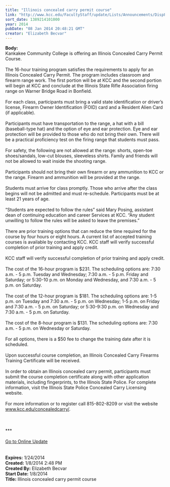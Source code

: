 ```yaml
---
title: "Illinois concealed carry permit course"
link: "http://www.kcc.edu/FacultyStaff/update/Lists/Announcements/DispForm.aspx?ID=1385"
sort_date: 1389214101000
year: 2014
pubDate: "08 Jan 2014 20:48:21 GMT"
creator: "Elizabeth Becvar"
---
```


<div><b>Body:</b> <div class="ExternalClass071ABC4ADCDA4E9EB2DD432F77BA1C66">
<div>Kankakee Community College is offering an Illinois Concealed Carry Permit Course.</div>
<div> </div>
<div>The 16-hour training program satisfies the requirements to apply for an Illinois Concealed Carry Permit. The program includes classroom and firearm range work. The first portion will be at KCC and the second portion will begin at KCC and conclude at the Illinois State Rifle Association firing range on Warner Bridge Road in Bonfield.</div>
<div> </div>
<div>For each class, participants must bring a valid state identification or driver’s license, Firearm Owner Identification (FOID) card and a Resident Alien Card (if applicable).</div>
<div> </div>
<div>Participants must have transportation to the range, a hat with a bill (baseball-type hat) and the option of eye and ear protection. Eye and ear protection will be provided to those who do not bring their own. There will be a practical proficiency test on the firing range that students must pass.</div>
<div> </div>
<div>For safety, the following are not allowed at the range: shorts, open-toe shoes/sandals, low-cut blouses, sleeveless shirts. Family and friends will not be allowed to wait inside the shooting range.</div>
<div> </div>
<div>Participants should not bring their own firearm or any ammunition to KCC or the range. Firearm and ammunition will be provided at the range.</div>
<div> </div>
<div>Students must arrive for class promptly. Those who arrive after the class begins will not be admitted and must re-schedule. Participants must be at least 21 years of age.</div>
<div> </div>
<div>“Students are expected to follow the rules” said Mary Posing, assistant dean of continuing education and career Services at KCC. “Any student unwilling to follow the rules will be asked to leave the premises.”</div>
<div><br />There are prior training options that can reduce the time required for the course by four hours or eight hours. A current list of accepted training courses is available by contacting KCC. KCC staff will verify successful completion of prior training and apply credit.</div>
<div><br />KCC staff will verify successful completion of prior training and apply credit.</div>
<div> </div>
<div>The cost of the 16-hour program is $231. The scheduling options are: 7:30 a.m. - 5 p.m. Tuesday and Wednesday; 7:30 a.m. - 5 p.m. Friday and Saturday; or 5:30-10 p.m. on Monday and Wednesday, and 7:30 a.m. - 5 p.m. on Saturday.</div>
<div> </div>
<div>The cost of the 12-hour program is $181. The scheduling options are: 1-5 p.m. on Tuesday and 7:30 a.m. - 5 p.m. on Wednesday; 1-5 p.m. on Friday and 7:30 a.m. - 5 p.m. on Saturday; or 5:30-9:30 p.m. on Wednesday and 7:30 a.m. - 5 p.m. on Saturday.</div>
<div> </div>
<div>The cost of the 8-hour program is $131. The scheduling options are: 7:30 a.m. - 5 p.m. on Wednesday or Saturday.</div>
<div> </div>
<div>For all options, there is a $50 fee to change the training date after it is scheduled.</div>
<div> </div>
<div>Upon successful course completion, an Illinois Concealed Carry Firearms Training Certificate will be received.</div>
<div> </div>
<div>In order to obtain an Illinois concealed carry permit, participants must submit the course completion certificate along with other application materials, including fingerprints, to the Illinois State Police. For complete information, visit the Illinois State Police Concealed Carry Licensing website. </div>
<div> </div>
<div>For more information or to register call 815-802-8209 or visit the website <a href="/concealedcarry">www.kcc.edu/concealedcarry/</a>.</div>
<div> </div>
<div> </div>
<div> </div>
<div>***</div>
<div> </div>
<div><a href="/FacultyStaff/update/Pages/dailyupdate.aspx">Go to Online Update</a></div>
<div> </div>
<div> </div></div></div>
<div><b>Expires:</b> 1/24/2014</div>
<div><b>Created:</b> 1/8/2014 2:48 PM</div>
<div><b>Created By:</b> Elizabeth Becvar</div>
<div><b>Start Date:</b> 1/8/2014</div>
<div><b>Title:</b> Illinois concealed carry permit course</div>
